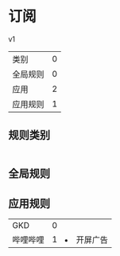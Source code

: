 # 订阅

v1

|||
| - |:-:|
|类别|0|
|全局规则|0|
|应用|2|
|应用规则|1|

## 规则类别

|||
| - |:-:|


## 全局规则



## 应用规则

||||
| - |:-:|-|
|GKD|0||
|哔哩哔哩|1|<li>开屏广告|
